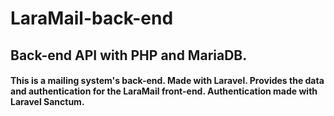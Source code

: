# LaraMail-back-end

## Back-end API with PHP and MariaDB. 

#### This is a mailing system's back-end. Made with Laravel. Provides the data and authentication for the LaraMail front-end. Authentication made with Laravel Sanctum.

